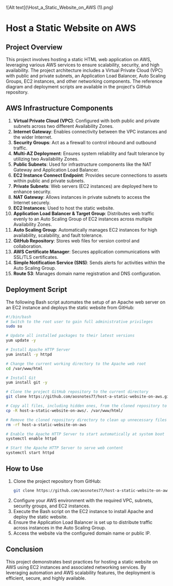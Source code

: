![Alt text](\Host_a_Static_Website_on_AWS (1).png)

# Host a Static Website on AWS

## Project Overview
This project involves hosting a static HTML web application on AWS, leveraging various AWS services to ensure scalability, security, and high availability. The project architecture includes a Virtual Private Cloud (VPC) with public and private subnets, an Application Load Balancer, Auto Scaling Groups, EC2 instances, and other networking components. The reference diagram and deployment scripts are available in the project's GitHub repository.

## AWS Infrastructure Components
1. **Virtual Private Cloud (VPC)**: Configured with both public and private subnets across two different Availability Zones.
2. **Internet Gateway**: Enables connectivity between the VPC instances and the wider Internet.
3. **Security Groups**: Act as a firewall to control inbound and outbound traffic.
4. **Multi-AZ Deployment**: Ensures system reliability and fault tolerance by utilizing two Availability Zones.
5. **Public Subnets**: Used for infrastructure components like the NAT Gateway and Application Load Balancer.
6. **EC2 Instance Connect Endpoint**: Provides secure connections to assets within public and private subnets.
7. **Private Subnets**: Web servers (EC2 instances) are deployed here to enhance security.
8. **NAT Gateway**: Allows instances in private subnets to access the Internet securely.
9. **EC2 Instances**: Used to host the static website.
10. **Application Load Balancer & Target Group**: Distributes web traffic evenly to an Auto Scaling Group of EC2 instances across multiple Availability Zones.
11. **Auto Scaling Group**: Automatically manages EC2 instances for high availability, scalability, and fault tolerance.
12. **GitHub Repository**: Stores web files for version control and collaboration.
13. **AWS Certificate Manager**: Secures application communications with SSL/TLS certificates.
14. **Simple Notification Service (SNS)**: Sends alerts for activities within the Auto Scaling Group.
15. **Route 53**: Manages domain name registration and DNS configuration.

## Deployment Script
The following Bash script automates the setup of an Apache web server on an EC2 instance and deploys the static website from GitHub:

```bash
#!/bin/bash
# Switch to the root user to gain full administrative privileges
sudo su

# Update all installed packages to their latest versions
yum update -y

# Install Apache HTTP Server
yum install -y httpd

# Change the current working directory to the Apache web root
cd /var/www/html

# Install Git
yum install git -y

# Clone the project GitHub repository to the current directory
git clone https://github.com/aosnotes77/host-a-static-website-on-aws.git

# Copy all files, including hidden ones, from the cloned repository to the Apache web root
cp -R host-a-static-website-on-aws/. /var/www/html/

# Remove the cloned repository directory to clean up unnecessary files
rm -rf host-a-static-website-on-aws

# Enable the Apache HTTP Server to start automatically at system boot
systemctl enable httpd

# Start the Apache HTTP Server to serve web content
systemctl start httpd
```

## How to Use
1. Clone the project repository from GitHub:
   ```bash
   git clone https://github.com/aosnotes77/host-a-static-website-on-aws.git
   ```
2. Configure your AWS environment with the required VPC, subnets, security groups, and EC2 instances.
3. Execute the Bash script on the EC2 instance to install Apache and deploy the static website.
4. Ensure the Application Load Balancer is set up to distribute traffic across instances in the Auto Scaling Group.
5. Access the website via the configured domain name or public IP.

## Conclusion
This project demonstrates best practices for hosting a static website on AWS using EC2 instances and associated networking services. By leveraging automation and AWS scalability features, the deployment is efficient, secure, and highly available.

